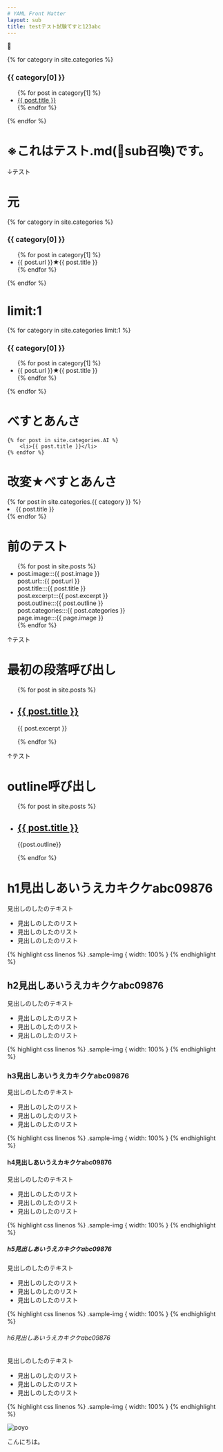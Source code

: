 ```yaml
---
# YAML Front Matter
layout: sub
title: testテスト試験てすと123abc
---
```

<div class="row">
  <div class="col-12">

  {% for category in site.categories %}
    <h3>{{ category[0] }}</h3>
    <ul>
      {% for post in category[1] %}
        <li><a href="{{ post.url }}">{{ post.title }}</a></li>
      {% endfor %}
    </ul>
  {% endfor %}

# ※これはテスト.md(sub召喚)です。

↓テスト
<h1>元</h1>
{% for category in site.categories %}
<h3>{{ category[0] }}</h3>
  <ul>
    {% for post in category[1] %}
      <li>{{ post.url }}★{{ post.title }}</li>
    {% endfor %}
  </ul>
{% endfor %}

<h1>limit:1</h1>
{% for category in site.categories limit:1 %}
  <h3>{{ category[0] }}</h3>
  <ul>
    {% for post in category[1] %}
      <li>{{ post.url }}★{{ post.title }}</li>
    {% endfor %}
  </ul>
{% endfor %}


<h1>べすとあんさ</h1>

    {% for post in site.categories.AI %}
        <li>{{ post.title }}</li>
    {% endfor %}    

<h1>改変★べすとあんさ</h1>
        {% for post in site.categories.{{ category }} %}
            <li>{{ post.title }}</li>
        {% endfor %}   

<h1>前のテスト</h1>


<ul>
  {% for post in site.posts %}
    <li>
    post.image:::{{ post.image }}<br>
    post.url:::{{ post.url }}<br>
    post.title:::{{ post.title }}<br>
    post.excerpt:::{{ post.excerpt }}<br>
    post.outline:::{{ post.outline }}<br>
    post.categories:::{{ post.categories }}<br>
    page.image:::{{ page.image }}<br>
    </li>
  {% endfor %}
</ul>
↑テスト
<h1>最初の段落呼び出し</h1>

<ul>
  {% for post in site.posts %}
    <li>
      <h2><a href="{{ post.url }}">{{ post.title }}</a></h2>
      <p>{{ post.excerpt }}</p>
    </li>
  {% endfor %}
</ul>
↑テスト

<h1>outline呼び出し</h1>

<ul>
{% for post in site.posts %}
<li>
<h2><a href="{{ post.url }}">{{ post.title }}</a></h2>
<p>{{post.outline}}</p>
</li>
{% endfor %}
</ul>
</div></div>


# h1見出しあいうえカキクケabc09876

見出しのしたのテキスト

-   見出しのしたのリスト
-   見出しのしたのリスト
-   見出しのしたのリスト

{% highlight css linenos %}
.sample-img {
  width: 100%
}
{% endhighlight %}

## h2見出しあいうえカキクケabc09876

見出しのしたのテキスト

-   見出しのしたのリスト
-   見出しのしたのリスト
-   見出しのしたのリスト

{% highlight css linenos %}
.sample-img {
  width: 100%
}
{% endhighlight %}

### h3見出しあいうえカキクケabc09876

見出しのしたのテキスト

-   見出しのしたのリスト
-   見出しのしたのリスト
-   見出しのしたのリスト

{% highlight css linenos %}
.sample-img {
  width: 100%
}
{% endhighlight %}

#### h4見出しあいうえカキクケabc09876

見出しのしたのテキスト

-   見出しのしたのリスト
-   見出しのしたのリスト
-   見出しのしたのリスト

{% highlight css linenos %}
.sample-img {
  width: 100%
}
{% endhighlight %}

##### h5見出しあいうえカキクケabc09876

見出しのしたのテキスト

-   見出しのしたのリスト
-   見出しのしたのリスト
-   見出しのしたのリスト

{% highlight css linenos %}
.sample-img {
  width: 100%
}
{% endhighlight %}

###### h6見出しあいうえカキクケabc09876

見出しのしたのテキスト

-   見出しのしたのリスト
-   見出しのしたのリスト
-   見出しのしたのリスト

{% highlight css linenos %}
.sample-img {
  width: 100%
}
{% endhighlight %}

![poyo](/assets/img/poyo.png)

こんにちは。
